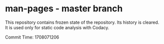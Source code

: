 # man-pages - master branch

This repository contains frozen state of the repository.
Its history is cleared. It is used only for static code
analysis with Codacy.

Commit Time: 1708071206